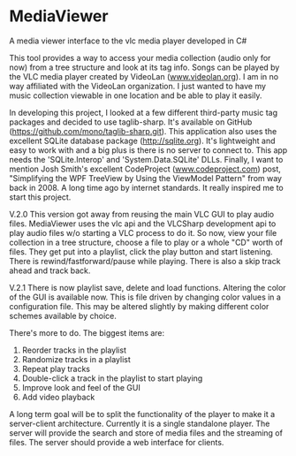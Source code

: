 # MediaViewer
A media viewer interface to the vlc media player developed in C#

This tool provides a way to access your media collection (audio only for now) from a tree structure and look at its tag
info.  Songs can be played by the VLC media player created by VideoLan (www.videolan.org).  I am in no way affiliated with
the VideoLan organization.  I just wanted to have my music collection viewable in one location and be able to play it easily.

In developing this project, I looked at a few different third-party music tag packages and decided to use taglib-sharp.
It's available on GitHub (https://github.com/mono/taglib-sharp.git).  This application also uses the excellent SQLite
database package (http://sqlite.org).  It's lightweight and easy to work with and a big plus is there is no server to connect
to.  This app needs the 'SQLite.Interop' and 'System.Data.SQLite' DLLs.  Finally, I want to mention Josh Smith's excellent
CodeProject (www.codeproject.com) post, "Simplifying the WPF TreeView by Using the ViewModel Pattern" from way back in 2008.
A long time ago by internet standards.  It really inspired me to start this project.

V.2.0
This version got away from reusing the main VLC GUI to play audio files.  MediaViewer uses the vlc api and the VLCSharp development api to play audio files w/o starting a VLC process to do it.  So now, view your file collection in a tree structure, choose a file to play or a whole "CD" worth of files.  They get put into a playlist, click the play button and start listening.  There is rewind/fastforward/pause while playing.  There is also a skip track ahead and track back.

V.2.1
There is now playlist save, delete and load functions.  Altering the color of the GUI is available now.  This is file driven by changing color values in a configuration file.  This may be altered slightly by making different color schemes available by choice.

There's more to do.  The biggest items are:
  1. Reorder tracks in the playlist
  2. Randomize tracks in a playlist
  3. Repeat play tracks
  4. Double-click a track in the playlist to start playing
  5. Improve look and feel of the GUI
  6. Add video playback
  
A long term goal will be to split the functionality of the player to make it a server-client architecture.  Currently it is a single standalone player.  The server will provide the search and store of media files and the streaming of files.  The server  should provide a web interface for clients.


